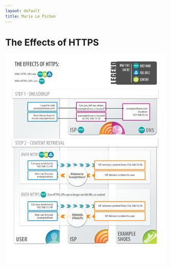 ```yaml
---
layout: default
title: Marie Le Pichon
---
```


# The Effects of HTTPS

<img src="assets/effectsOfHttps.png" alt="The Effects of HTTPS">
